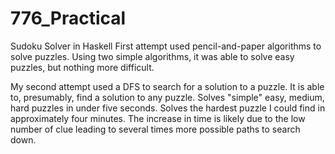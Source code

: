 # 776_Practical 
Sudoku Solver in Haskell
First attempt used pencil-and-paper algorithms to solve puzzles.
Using two simple algorithms, it was able to solve easy puzzles, but nothing more difficult.

My second attempt used a DFS to search for a solution to a puzzle.
It is able to, presumably, find a solution to any puzzle.  Solves "simple" easy, medium, hard puzzles in under five seconds.
Solves the hardest puzzle I could find in approximately four minutes.  The increase in time is likely due to the low number of clue leading to several times more possible paths to search down.
